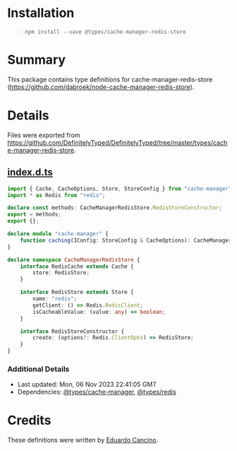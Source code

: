 # Installation
> `npm install --save @types/cache-manager-redis-store`

# Summary
This package contains type definitions for cache-manager-redis-store (https://github.com/dabroek/node-cache-manager-redis-store).

# Details
Files were exported from https://github.com/DefinitelyTyped/DefinitelyTyped/tree/master/types/cache-manager-redis-store.
## [index.d.ts](https://github.com/DefinitelyTyped/DefinitelyTyped/tree/master/types/cache-manager-redis-store/index.d.ts)
````ts
import { Cache, CacheOptions, Store, StoreConfig } from "cache-manager";
import * as Redis from "redis";

declare const methods: CacheManagerRedisStore.RedisStoreConstructor;
export = methods;
export {};

declare module "cache-manager" {
    function caching(IConfig: StoreConfig & CacheOptions): CacheManagerRedisStore.RedisCache;
}

declare namespace CacheManagerRedisStore {
    interface RedisCache extends Cache {
        store: RedisStore;
    }

    interface RedisStore extends Store {
        name: "redis";
        getClient: () => Redis.RedisClient;
        isCacheableValue: (value: any) => boolean;
    }

    interface RedisStoreConstructor {
        create: (options?: Redis.ClientOpts) => RedisStore;
    }
}

````

### Additional Details
 * Last updated: Mon, 06 Nov 2023 22:41:05 GMT
 * Dependencies: [@types/cache-manager](https://npmjs.com/package/@types/cache-manager), [@types/redis](https://npmjs.com/package/@types/redis)

# Credits
These definitions were written by [Eduardo Cancino](https://github.com/ecancinoz-chwy).
